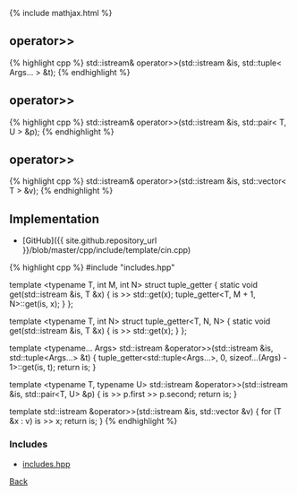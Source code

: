 {% include mathjax.html %}

## operator>>

{% highlight cpp %}
std::istream& operator>>(std::istream &is, std::tuple< Args... > &t);
{% endhighlight %}

## operator>>

{% highlight cpp %}
std::istream& operator>>(std::istream &is, std::pair< T, U > &p);
{% endhighlight %}

## operator>>

{% highlight cpp %}
std::istream& operator>>(std::istream &is, std::vector< T > &v);
{% endhighlight %}

## Implementation

- [GitHub]({{ site.github.repository_url }}/blob/master/cpp/include/template/cin.cpp)

{% highlight cpp %}
#include "includes.hpp"

template <typename T, int M, int N> struct tuple_getter {
  static void get(std::istream &is, T &x) {
    is >> std::get<M>(x);
    tuple_getter<T, M + 1, N>::get(is, x);
  }
};

template <typename T, int N> struct tuple_getter<T, N, N> {
  static void get(std::istream &is, T &x) { is >> std::get<N>(x); }
};

template <typename... Args>
std::istream &operator>>(std::istream &is, std::tuple<Args...> &t) {
  tuple_getter<std::tuple<Args...>, 0, sizeof...(Args) - 1>::get(is, t);
  return is;
}

template <typename T, typename U>
std::istream &operator>>(std::istream &is, std::pair<T, U> &p) {
  is >> p.first >> p.second;
  return is;
}

template <typename T>
std::istream &operator>>(std::istream &is, std::vector<T> &v) {
  for (T &x : v) is >> x;
  return is;
}
{% endhighlight %}

### Includes

- [includes.hpp](includes)

[Back](../..)
